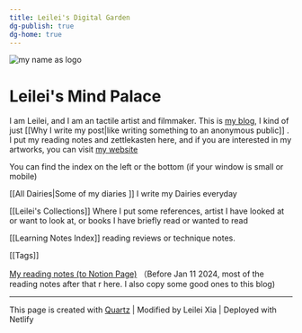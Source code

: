 ```yaml
---
title: Leilei's Digital Garden
dg-publish: true
dg-home: true
---
```



![my name as logo](https://media.discordapp.net/attachments/1069671537440985140/1069671570378862622/Untitled_Artwork.gif?ex=659c31c7&is=6589bcc7&hm=6a7176ed5706b3a783d6cf84277f389eff838ab68a8a86a69eae298b28f2e27b&=&width=710&height=480)

# Leilei's Mind Palace

I am Leilei, and I am an tactile artist and filmmaker. This is [my blog](https://www.leileixia.online), I kind of just [[Why I write my post|like writing something to an anonymous public]] . I put my reading notes and zettlekasten here, and if you are interested in my artworks, you can visit [my website](https://www.leileixia.com)

You can find the index on the left or the bottom (if your window is small or mobile)


[[All Dairies|Some of my diaries ]] I write my Dairies everyday

[[Leilei's Collections]] Where I put some references, artist I have looked at or want to look at, or books I have briefly read or wanted to read

[[Learning Notes Index]] reading reviews or technique notes. 

[[Tags]]

[My reading notes (to Notion Page)](https://leileixia.notion.site/9894276f85b544139940a94237d31b7b?v=ad681b862b034f96b026a93204b1d508&pvs=4) （Before Jan 11 2024, most of the reading notes after that r here. I also copy some good ones to this blog)

---
This page is created with [Quartz](https://quartz.jzhao.xyz)    |  Modified by Leilei Xia  |  Deployed with Netlify